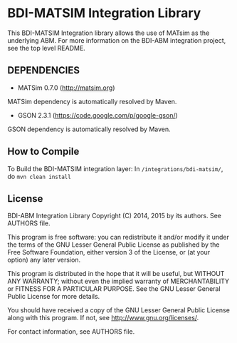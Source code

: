 # BDI-MATSIM Integration Library

This BDI-MATSIM Integration library allows the use of MATsim as the underlying
ABM. For more information on the BDI-ABM integration project, 
see the top level README.



## DEPENDENCIES

- MATSim 0.7.0 (http://matsim.org)

MATSim dependency is automatically resolved by Maven.

- GSON 2.3.1 (https://code.google.com/p/google-gson/)

GSON dependency is automatically resolved by Maven.



## How to Compile

To Build the BDI-MATSIM integration layer: In `/integrations/bdi-matsim/`, 
do `mvn clean install`



## License

BDI-ABM Integration Library
Copyright (C) 2014, 2015 by its authors. See AUTHORS file.

This program is free software: you can redistribute it and/or modify
it under the terms of the GNU Lesser General Public License as published by
the Free Software Foundation, either version 3 of the License, or
(at your option) any later version.

This program is distributed in the hope that it will be useful,
but WITHOUT ANY WARRANTY; without even the implied warranty of
MERCHANTABILITY or FITNESS FOR A PARTICULAR PURPOSE.  See the
GNU Lesser General Public License for more details.

You should have received a copy of the GNU Lesser General Public License
along with this program.  If not, see <http://www.gnu.org/licenses/>.

For contact information, see AUTHORS file.

